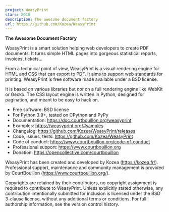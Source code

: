 ```yaml
---
project: WeasyPrint
stars: 8018
description: The awesome document factory
url: https://github.com/Kozea/WeasyPrint
---
```


**The Awesome Document Factory**

WeasyPrint is a smart solution helping web developers to create PDF documents. It turns simple HTML pages into gorgeous statistical reports, invoices, tickets…

From a technical point of view, WeasyPrint is a visual rendering engine for HTML and CSS that can export to PDF. It aims to support web standards for printing. WeasyPrint is free software made available under a BSD license.

It is based on various libraries but _not_ on a full rendering engine like WebKit or Gecko. The CSS layout engine is written in Python, designed for pagination, and meant to be easy to hack on.

-   Free software: BSD license
-   For Python 3.9+, tested on CPython and PyPy
-   Documentation: https://doc.courtbouillon.org/weasyprint
-   Examples: https://weasyprint.org/#samples
-   Changelog: https://github.com/Kozea/WeasyPrint/releases
-   Code, issues, tests: https://github.com/Kozea/WeasyPrint
-   Code of conduct: https://www.courtbouillon.org/code-of-conduct
-   Professional support: https://www.courtbouillon.org
-   Donation: https://opencollective.com/courtbouillon

WeasyPrint has been created and developed by Kozea (https://kozea.fr/). Professional support, maintenance and community management is provided by CourtBouillon (https://www.courtbouillon.org/).

Copyrights are retained by their contributors, no copyright assignment is required to contribute to WeasyPrint. Unless explicitly stated otherwise, any contribution intentionally submitted for inclusion is licensed under the BSD 3-clause license, without any additional terms or conditions. For full authorship information, see the version control history.
